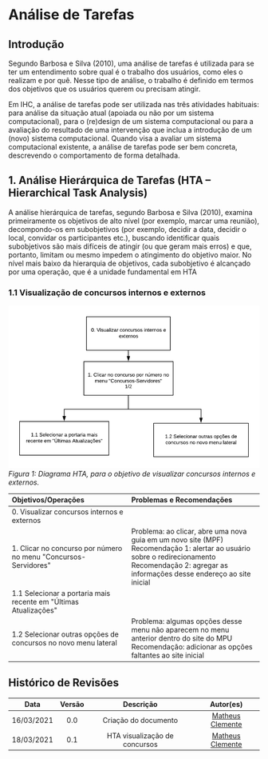 # Análise de Tarefas

## Introdução
Segundo Barbosa e Silva (2010), uma análise de tarefas é utilizada para se ter um entendimento sobre qual é o trabalho dos usuários, como eles o realizam e por quê. Nesse tipo de análise, o trabalho é definido em termos dos objetivos que os usuários querem ou precisam atingir.

Em IHC, a análise de tarefas pode ser utilizada nas três atividades habituais: para análise da situação atual (apoiada ou não por um sistema computacional), para o (re)design de um sistema computacional ou para a avaliação do resultado de uma intervenção que inclua a introdução de um (novo) sistema computacional. Quando visa a avaliar um sistema computacional existente, a análise de tarefas pode ser bem concreta, descrevendo o comportamento de forma detalhada. 

## 1. Análise Hierárquica de Tarefas (HTA – Hierarchical Task Analysis)
A análise hierárquica de tarefas, segundo Barbosa e Silva (2010), examina primeiramente os objetivos de alto nível (por exemplo, marcar uma reunião), decompondo-os em subobjetivos (por exemplo, decidir a data, decidir o  local, convidar  os  participantes  etc.), buscando  identificar quais subobjetivos são  mais difíceis de atingir (ou que geram mais erros) e que, portanto, limitam ou mesmo impedem o atingimento do objetivo maior. No  nível mais baixo da hierarquia de  objetivos, cada subobjetivo é  alcançado por uma operação, que é a unidade fundamental em HTA

### 1.1 Visualização de concursos internos e externos

![diagramaHTA](assets/hta_visualizar_concursos.png)
*Figura 1: Diagrama HTA, para o objetivo de visualizar concursos internos e externos.*

| Objetivos/Operações | Problemas e Recomendações | 
| :------------------ | :------------------------ | 
| 0. Visualizar concursos internos e externos || 
| 1. Clicar no concurso por número no menu "Concursos-Servidores" | Problema: ao clicar, abre uma nova guia em um novo site (MPF)<br />Recomendação 1: alertar ao usuário sobre o redirecionamento<br />Recomendação 2: agregar as informações desse endereço ao site inicial| 
| 1.1 Selecionar a portaria mais recente em "Últimas Atualizações" || 
| 1.2 Selecionar outras opções de concursos no novo menu lateral | Problema: algumas opções desse menu não aparecem no menu anterior dentro do site do MPU<br />Recomendação: adicionar as opções faltantes ao site inicial | 

## Histórico de Revisões 

| Data | Versão | Descrição | Autor(es) |
| :----: | :----: | :----: | :----: |
| 16/03/2021 | 0.0 | Criação do documento | [Matheus Clemente](https://github.com/matheusclemente) |
| 18/03/2021 | 0.1 | HTA visualização de concursos | [Matheus Clemente](https://github.com/matheusclemente) |